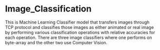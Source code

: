 # Image_Classification
This is Machine Learning Classifier model that transfers images through TCP protocol and classifies those images as either  animated or real image by performing various classification operations with relative accuracies for each operation. There are three image classifiers where one performs on byte-array and the other two use Computer Vision. 
